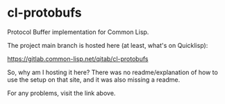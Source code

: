 # cl-protobufs

Protocol Buffer implementation for Common Lisp.

The project main branch is hosted here (at least, what's on
Quicklisp):

https://gitlab.common-lisp.net/qitab/cl-protobufs

So, why am I hosting it here?  There was no readme/explanation of how
to use the setup on that site, and it was also missing a readme.

For any problems, visit the link above.
